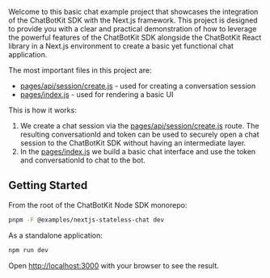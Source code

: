 Welcome to this basic chat example project that showcases the integration of the ChatBotKit SDK with the Next.js framework. This project is designed to provide you with a clear and practical demonstration of how to leverage the powerful features of the ChatBotKit SDK alongside the ChatBotKit React library in a Next.js environment to create a basic yet functional chat application.

The most important files in this project are:

- [pages/api/session/create.js](pages/api/session/create.js) - used for creating a conversation session
- [pages/index.js](pages/index.js) - used for rendering a basic UI

This is how it works:

1. We create a chat session via the [pages/api/session/create.js](pages/api/session/create.js) route. The resulting conversationId and token can be used to securely open a chat session to the ChatBotKit SDK without having an intermediate layer.
2. In the [pages/index.js](pages/index.js) we build a basic chat interface and use the token and conversationId to chat to the bot.

## Getting Started

From the root of the ChatBotKit Node SDK monorepo:

```bash
pnpm -F @examples/nextjs-stateless-chat dev
```

As a standalone application:

```bash
npm run dev
```

Open [http://localhost:3000](http://localhost:3000) with your browser to see the result.
